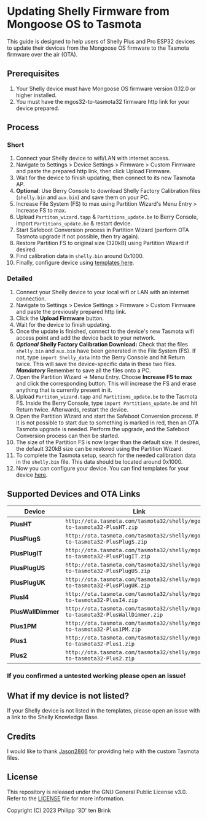 # Updating Shelly Firmware from Mongoose OS to Tasmota

This guide is designed to help users of Shelly Plus and Pro ESP32 devices to update their devices from the Mongoose OS firmware to the Tasmota firmware over the air (OTA).

## Prerequisites

1. Your Shelly device must have Mongoose OS firmware version 0.12.0 or higher installed.
2. You must have the mgos32-to-tasmota32 firmware http link for your device prepared.

## Process

### Short

1.  Connect your Shelly device to wifi/LAN with internet access.
2.  Navigate to Settings > Device Settings > Firmware > Custom Firmware and paste the prepared http link, then click Upload Firmware.
3.  Wait for the device to finish updating, then connect to its new Tasmota AP.
4.  **Optional**: Use Berry Console to download Shelly Factory Calibration files (`shelly.bin` and `aux.bin`) and save them on your PC.
5.  Increase File System (FS) to max using Partition Wizard's Menu Entry > Increase FS to max.
6.  Upload `Partiton_wizard.tapp` & `Partitions_update.be` to Berry Console, import `Partitions_update.be` & restart device.
7.  Start Safeboot Conversion process in Partition Wizard (perform OTA Tasmota upgrade if not possible, then try again).
8.  Restore Partition FS to original size (320kB) using Partition Wizard if desired.
9.  Find calibration data in `shelly.bin` around 0x1000.
10.  Finally, configure device using [templates here](https://templates.blakadder.com/search.html).

### Detailed

1. Connect your Shelly device to your local wifi or LAN with an internet connection.
2. Navigate to Settings > Device Settings > Firmware > Custom Firmware and paste the previously prepared http link. 
3. Click the **Upload Firmware** button.
4. Wait for the device to finish updating.
5. Once the update is finished, connect to the device's new Tasmota wifi access point and add the device back to your network. 
6. ***Optional*** **Shelly Factory Calibration Download:** Check that the files `shelly.bin` and `aux.bin` have been generated in the File System (FS). If not, type `import Shelly_data` into the Berry Console and hit Return twice. This will save the device-specific data in these two files. ***Mandatory*** Remember to save all the files onto a PC.
7. Open the Partition Wizard -> Menu Entry. Choose **Increase FS to max** and click the corresponding button. This will increase the FS and erase anything that is currently present in it.
8. Upload `Partiton_wizard.tapp` and `Partitions_update.be` to the Tasmota FS. Inside the Berry Console, type `import Partitions_update.be` and hit Return twice. Afterwards, restart the device.
9. Open the Partition Wizard and start the Safeboot Conversion process. If it is not possible to start due to something is marked in red, then an OTA Tasmota upgrade is needed. Perform the upgrade, and the Safeboot Conversion process can then be started.
10. The size of the Partition FS is now larger than the default size. If desired, the default 320kB size can be restored using the Partition Wizard.
11. To complete the Tasmota setup, search for the needed calibration data in the `shelly.bin` file. This data should be located around 0x1000.
12. Now you can configure your device. You can find templates for your device [here](https://templates.blakadder.com/search.html). 

## Supported Devices and OTA Links

| **Device** | **Link** | **State** |
|------|------|------|
| **PlusHT** |   `http://ota.tasmota.com/tasmota32/shelly/mgos32-to-tasmota32-PlusHT.zip `   |   :warning:**untested**   |
| **PlusPlugS** |   `http://ota.tasmota.com/tasmota32/shelly/mgos32-to-tasmota32-PlusPlugS.zip `   |   :warning:**untested**   |
| **PlusPlugIT** |   `http://ota.tasmota.com/tasmota32/shelly/mgos32-to-tasmota32-PlusPlugIT.zip `   |   :warning:**untested**   |
| **PlusPlugUS** |   `http://ota.tasmota.com/tasmota32/shelly/mgos32-to-tasmota32-PlusPlugUS.zip `   |   :warning:**untested**   |
| **PlusPlugUK** |   `http://ota.tasmota.com/tasmota32/shelly/mgos32-to-tasmota32-PlusPlugUK.zip `   |   :warning:**untested**   |
| **PlusI4** |   `http://ota.tasmota.com/tasmota32/shelly/mgos32-to-tasmota32-PlusI4.zip `   |   :warning:**untested**   |
| **PlusWallDimmer** |   `http://ota.tasmota.com/tasmota32/shelly/mgos32-to-tasmota32-PlusWallDimmer.zip `   |   :warning:**untested**   |
| **Plus1PM** |   `http://ota.tasmota.com/tasmota32/shelly/mgos32-to-tasmota32-Plus1PM.zip `   |   :white_check_mark:**tested**   |
| **Plus1** |   `http://ota.tasmota.com/tasmota32/shelly/mgos32-to-tasmota32-Plus1.zip `   |   :warning:**untested**   |
| **Plus2** |   `http://ota.tasmota.com/tasmota32/shelly/mgos32-to-tasmota32-Plus2.zip `   |   :warning:**untested**   |

### If you confirmed a **untested** working please open an issue!

## What if my device is not listed?

If your Shelly device is not listed in the templates, please open an issue with a link to the Shelly Knowledge Base.

## Credits

I would like to thank [Jason2866](https://github.com/Jason2866) for providing help with the custom Tasmota files.

## License

This repository is released under the GNU General Public License v3.0. Refer to the [LICENSE](LICENSE) file for more information. 

Copyright (C) 2023 Philipp '3D' ten Brink 

